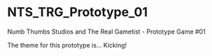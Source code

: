 # NTS_TRG_Prototype_01
Numb Thumbs Studios and The Real Gametist - Prototype Game #01

The theme for this prototype is... Kicking!
